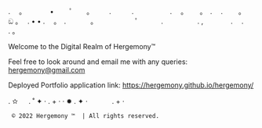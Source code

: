 
. 　。　　　　•　 　ﾟ　　。
　　.　　　.　　　 　　.　
。　　 。　.
　.　　 。　 ඞ 。　 . •
• .　 。　.
　 　　。　　　　　　ﾟ　
　　.　　　　　.
,　　　　.　 .　　 . 。

Welcome to the Digital Realm of
Hergemony™️

Feel free to look around and email me with any queries:
hergemony@gmail.com


Deployed Portfolio application link:
https://hergemony.github.io/hergemony/

.   ✫ 　 .  ˚  ✦  ·
 .  +  · ·
    ✹   .
✦  ·
 　　　 .  +  ·
     
     
     ©️ 2022 Hergemony ™️  | All rights reserved.
